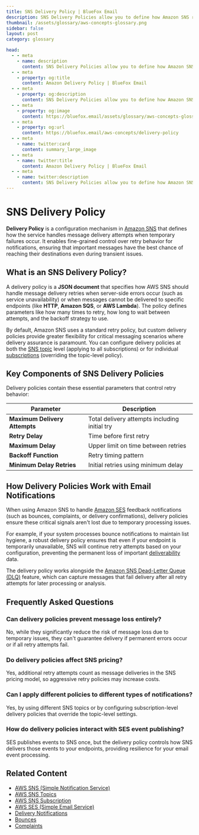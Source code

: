 ```yaml
---
title: SNS Delivery Policy | BlueFox Email
description: SNS Delivery Policies allow you to define how Amazon SNS retries message delivery when server-side errors occur or when messages cannot be delivered to specific endpoints.
thumbnail: /assets/glossary/aws-concepts-glossary.png
sidebar: false
layout: post
category: glossary

head:
  - - meta
    - name: description
      content: SNS Delivery Policies allow you to define how Amazon SNS retries message delivery when server-side errors occur or when messages cannot be delivered to specific endpoints.
  - - meta
    - property: og:title
      content: Amazon Delivery Policy | BlueFox Email
  - - meta
    - property: og:description
      content: SNS Delivery Policies allow you to define how Amazon SNS retries message delivery when server-side errors occur or when messages cannot be delivered to specific endpoints.
  - - meta
    - property: og:image
      content: https://bluefox.email/assets/glossary/aws-concepts-glossary.png
  - - meta
    - property: og:url
      content: https://bluefox.email/aws-concepts/delivery-policy
  - - meta
    - name: twitter:card
      content: summary_large_image
  - - meta
    - name: twitter:title
      content: Amazon Delivery Policy | BlueFox Email
  - - meta
    - name: twitter:description
      content: SNS Delivery Policies allow you to define how Amazon SNS retries message delivery when server-side errors occur or when messages cannot be delivered to specific endpoints.
---
```

<GlossaryNavigation/>

# SNS Delivery Policy

**Delivery Policy** is a configuration mechanism in [Amazon SNS](/aws-concepts/sns) that defines how the service handles message delivery attempts when temporary failures occur. It enables fine-grained control over retry behavior for notifications, ensuring that important messages have the best chance of reaching their destinations even during transient issues.

## What is an SNS Delivery Policy?

A delivery policy is a **JSON document** that specifies how AWS SNS should handle message delivery retries when server-side errors occur (such as service unavailability) or when messages cannot be delivered to specific endpoints (like **HTTP**, **Amazon SQS**, or **AWS Lambda**). The policy defines parameters like how many times to retry, how long to wait between attempts, and the backoff strategy to use.

By default, Amazon SNS uses a standard retry policy, but custom delivery policies provide greater flexibility for critical messaging scenarios where delivery assurance is paramount. You can configure delivery policies at both the [SNS topic](/aws-concepts/sns-topics) level (applying to all subscriptions) or for individual [subscriptions](/aws-concepts/sns-subscription) (overriding the topic-level policy).

## Key Components of SNS Delivery Policies

Delivery policies contain these essential parameters that control retry behavior:

| Parameter | Description |
|-----------|-------------|
 **Maximum Delivery Attempts** | Total delivery attempts including initial try |
| **Retry Delay** | Time before first retry |
| **Maximum Delay** | Upper limit on time between retries |
| **Backoff Function** | Retry timing pattern |
| **Minimum Delay Retries** | Initial retries using minimum delay |

## How Delivery Policies Work with Email Notifications

When using Amazon SNS to handle [Amazon SES](/aws-concepts/ses) feedback notifications (such as bounces, complaints, or delivery confirmations), delivery policies ensure these critical signals aren't lost due to temporary processing issues.

For example, if your system processes bounce notifications to maintain list hygiene, a robust delivery policy ensures that even if your endpoint is temporarily unavailable, SNS will continue retry attempts based on your configuration, preventing the permanent loss of important [deliverability](/email-sending-concepts/deliverability.md) data.

The delivery policy works alongside the [Amazon SNS Dead-Letter Queue (DLQ)](https://docs.aws.amazon.com/sns/latest/dg/sns-dead-letter-queues.html) feature, which can capture messages that fail delivery after all retry attempts for later processing or analysis.

## Frequently Asked Questions

### Can delivery policies prevent message loss entirely?

No, while they significantly reduce the risk of message loss due to temporary issues, they can't guarantee delivery if permanent errors occur or if all retry attempts fail.

### Do delivery policies affect SNS pricing?

Yes, additional retry attempts count as message deliveries in the SNS pricing model, so aggressive retry policies may increase costs.

### Can I apply different policies to different types of notifications?

Yes, by using different SNS topics or by configuring subscription-level delivery policies that override the topic-level settings.

### How do delivery policies interact with SES event publishing?

SES publishes events to SNS once, but the delivery policy controls how SNS delivers those events to your endpoints, providing resilience for your email event processing.

## Related Content

- [AWS SNS (Simple Notification Service)](/aws-concepts/sns)
- [AWS SNS Topics](/aws-concepts/sns-topics)
- [AWS SNS Subscription](/aws-concepts/sns-subscription)
- [AWS SES (Simple Email Service)](/aws-concepts/ses)
- [Delivery Notifications](/aws-concepts/delivery-notifications)
- [Bounces](/email-sending-concepts/bounces)
- [Complaints](/email-sending-concepts/complaints)

<GlossaryCTA />
